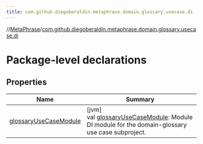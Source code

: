 ```yaml
---
title: com.github.diegoberaldin.metaphrase.domain.glossary.usecase.di
---
```

//[MetaPhrase](../../index.html)/[com.github.diegoberaldin.metaphrase.domain.glossary.usecase.di](index.html)



# Package-level declarations



## Properties


| Name | Summary |
|---|---|
| [glossaryUseCaseModule](glossary-use-case-module.html) | [jvm]<br>val [glossaryUseCaseModule](glossary-use-case-module.html): Module<br>DI module for the domain-glossary use case subproject. |

